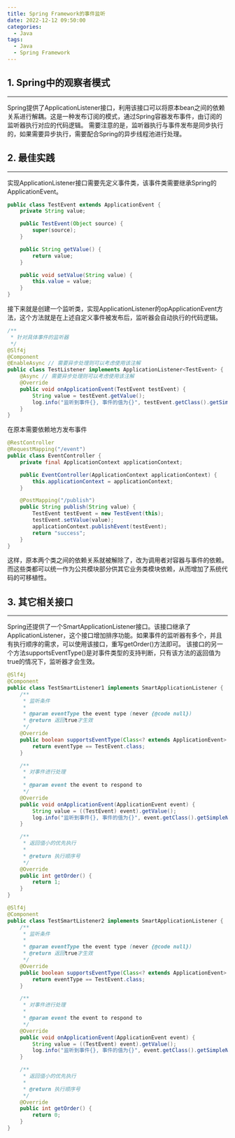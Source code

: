 ```yaml
---
title: Spring Framework的事件监听
date: 2022-12-12 09:50:00
categories:
  - Java
tags:
  - Java
  - Spring Framework
---
```


## 1. Spring中的观察者模式

---

Spring提供了ApplicationListener接口，利用该接口可以将原本bean之间的依赖关系进行解耦。这是一种发布订阅的模式，通过Spring容器发布事件，由订阅的监听器执行对应的代码逻辑。
需要注意的是，监听器执行与事件发布是同步执行的，如果需要异步执行，需要配合Spring的异步线程池进行处理。

## 2. 最佳实践

---

实现ApplicationListener接口需要先定义事件类，该事件类需要继承Spring的ApplicationEvent。

```java
public class TestEvent extends ApplicationEvent {
    private String value;

    public TestEvent(Object source) {
        super(source);
    }

    public String getValue() {
        return value;
    }

    public void setValue(String value) {
        this.value = value;
    }
}
```

接下来就是创建一个监听类，实现ApplicationListener的opApplicationEvent方法，这个方法就是在上述自定义事件被发布后，监听器会自动执行的代码逻辑。

```java
/**
 * 针对具体事件的监听器
 */
@Slf4j
@Component
@EnableAsync // 需要异步处理则可以考虑使用该注解
public class TestListener implements ApplicationListener<TestEvent> {
    @Async // 需要异步处理则可以考虑使用该注解
    @Override
    public void onApplicationEvent(TestEvent testEvent) {
        String value = testEvent.getValue();
        log.info("监听到事件{}, 事件的值为{}", testEvent.getClass().getSimpleName(), value);
    }
}
```

在原本需要依赖地方发布事件

```java
@RestController
@RequestMapping("/event")
public class EventController {
    private final ApplicationContext applicationContext;

    public EventController(ApplicationContext applicationContext) {
        this.applicationContext = applicationContext;
    }

    @PostMapping("/publish")
    public String publish(String value) {
        TestEvent testEvent = new TestEvent(this);
        testEvent.setValue(value);
        applicationContext.publishEvent(testEvent);
        return "success";
    }
}
```

这样，原本两个类之间的依赖关系就被解除了，改为调用者对容器与事件的依赖。而这些类都可以统一作为公共模块部分供其它业务类模块依赖，从而增加了系统代码的可移植性。

## 3. 其它相关接口

---

Spring还提供了一个SmartApplicationListener接口。该接口继承了ApplicationListener，这个接口增加排序功能。如果事件的监听器有多个，并且有执行顺序的需求，可以使用该接口，重写getOrder()方法即可。
该接口的另一个方法supportsEventType()是对事件类型的支持判断，只有该方法的返回值为true的情况下，监听器才会生效。

```java
@Slf4j
@Component
public class TestSmartListener1 implements SmartApplicationListener {
    /**
     * 监听条件
     *
     * @param eventType the event type (never {@code null})
     * @return 返回true才生效
     */
    @Override
    public boolean supportsEventType(Class<? extends ApplicationEvent> eventType) {
        return eventType == TestEvent.class;
    }

    /**
     * 对事件进行处理
     *
     * @param event the event to respond to
     */
    @Override
    public void onApplicationEvent(ApplicationEvent event) {
        String value = ((TestEvent) event).getValue();
        log.info("监听到事件{}, 事件的值为{}", event.getClass().getSimpleName(), value);
    }

    /**
     * 返回值小的优先执行
     *
     * @return 执行顺序号
     */
    @Override
    public int getOrder() {
        return 1;
    }
}
```

```java
@Slf4j
@Component
public class TestSmartListener2 implements SmartApplicationListener {
    /**
     * 监听条件
     *
     * @param eventType the event type (never {@code null})
     * @return 返回true才生效
     */
    @Override
    public boolean supportsEventType(Class<? extends ApplicationEvent> eventType) {
        return eventType == TestEvent.class;
    }

    /**
     * 对事件进行处理
     *
     * @param event the event to respond to
     */
    @Override
    public void onApplicationEvent(ApplicationEvent event) {
        String value = ((TestEvent) event).getValue();
        log.info("监听到事件{}, 事件的值为{}", event.getClass().getSimpleName(), value);
    }

    /**
     * 返回值小的优先执行
     *
     * @return 执行顺序号
     */
    @Override
    public int getOrder() {
        return 0;
    }
}
```